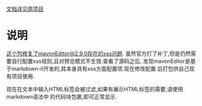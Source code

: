 [文档详见原项目](https://github.com/hinesboy/mavonEditor#readme)

# 说明
这个包修复了mavonEditor@2.9.0存在的xss问题.
虽然官方打了补丁,但是仍然需要自行配置xss规则,且对预览模式不生效.查看了源码之后,
发现mavonEditor是基于markdown-it开发的,其本身具有xss方面配置项.现在修改配置
后打包供自己现有项目使用.

现在在文本中输入HTML标签会被过滤,如果有展示HTML标签的需要,请使用markdown语法中
的代码块包裹,即可正常显示.